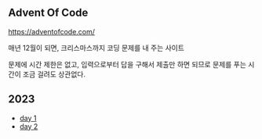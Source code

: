 ## Advent Of Code

https://adventofcode.com/

매년 12월이 되면, 크리스마스까지 코딩 문제를 내 주는 사이트

문제에 시간 제한은 없고, 입력으로부터 답을 구해서 제출만 하면 되므로 문제를 푸는 시간이 조금 걸려도 상관없다.

## 2023

- [day 1](/2023/day1/README.md)
- [day 2](/2023/day2/README.md)